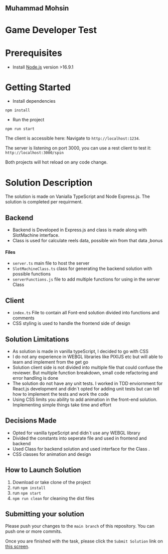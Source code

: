 ## Muhammad Mohsin

# Game Developer Test

# Prerequisites

-   Install [Node.js](https://nodejs.org/) version >16.9.1

# Getting Started

-   Install dependencies

```
npm install
```

-   Run the project

```
npm run start
```

The client is accessible here: Navigate to `http://localhost:1234`.

The server is listening on port 3000, you can use a rest client to test it: `http://localhost:3000/spin`

Both projects will hot reload on any code change.

# Solution Description

The solution is made on Vanialla TypeScript and Node Express.js. The solution is completed per requirment.

## Backend

-   Backend is Developed in Express.js and class is made along with SlotMachine interface.
-   Class is used for calculate reels data, possible win from that data ,bonus

#### Files

-   `server.ts` main file to host the server
-   `SlotMachineClass.ts` class for generating the backend solution with possible functions
-   `serverFunctions.js` file to add multiple functions for using in the server Class

## Client

-   `index.ts` File to contain all Font-end solution divided into functions and comments
-   CSS styling is used to handle the frontend side of design

## Solution Limitations

-   As solution is made in vanilla typeScript, I decided to go with CSS
-   I do not any experience in WEBGL libraries like PIXIJS etc but will able to learn and implement from the get go
-   Solution client side is not divided into multiple file that could confuse the reviewer. But multiple function breakdown, small code refactoring and error handling is done
-   The solution do not have any unit tests. I worked in TDD enviornment for React.js development and didn`t opted for adding unit tests but can tell how to implement the tests and work the code
-   Using CSS limits you ability to add animation in the front-end solution. Implementing simple things take time and effort

## Decisions Made

-   Opted for vanilla typeScript and didn`t use any WEBGL library
-   Divided the constants into seperate file and used in frontend and backend
-   Used Class for backend solution and used interface for the Class .
-   CSS classes for animation and design

## How to Launch Solution

1. Download or take clone of the project
2. run `npm install`
3. run `npm start`
4. `npm run clean` for cleaning the dist files

## Submitting your solution

Please push your changes to the `main branch` of this repository. You can push one or more commits. <br>

Once you are finished with the task, please click the `Submit Solution` link on <a href="https://app.codescreen.com/candidate/f3137c5d-b91f-4b96-a447-6a7f6622212b" target="_blank">this screen</a>.
